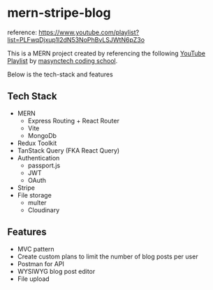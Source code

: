 # mern-stripe-blog
reference: https://www.youtube.com/playlist?list=PLFwqDjxup1l2dN53NoPhBvLSJWtN6pZ3o

This is a MERN project created by referencing the following [YouTube Playlist](https://www.youtube.com/playlist?list=PLFwqDjxup1l2dN53NoPhBvLSJWtN6pZ3o) by [masynctech coding school](https://www.youtube.com/@masynctech). 

Below is the tech-stack and features

## Tech Stack
- MERN
  - Express Routing + React Router
  - Vite
  - MongoDb
- Redux Toolkit
- TanStack Query (FKA React Query)
- Authentication
  - passport.js
  - JWT
  - OAuth
- Stripe
- File storage
  - multer
  - Cloudinary

## Features
- MVC pattern
- Create custom plans to limit the number of blog posts per user
- Postman for API
- WYSIWYG blog post editor
- File upload
